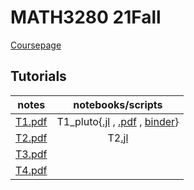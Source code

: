 # MATH3280 21Fall
[Coursepage](https://www.math.cuhk.edu.hk/~math3280/)

## Tutorials
| notes | notebooks/scripts |
| :---: | :--: |
| [T1.pdf](./tutorials/T1/T1.pdf) | T1_pluto{[.jl](./tutorials/T1/T1_pluto.jl) , [.pdf](./tutorials/T1/T1_pluto.pdf) , [binder](https://binder.plutojl.org/v0.15.1/open?url=https%253A%252F%252Fraw.githubusercontent.com%252Fzfengg%252Fmath3280%252F21Fall%252Ftutorials%252FT1%252FT1_pluto.jl)}|
| [T2.pdf](./tutorials/T2/T2.pdf) | T2[.jl](./tutorials/T2/T2.jl)|
| [T3.pdf](./tutorials/T3/T3.pdf) | |
| [T4.pdf](./tutorials/T4/T4.pdf) | |
